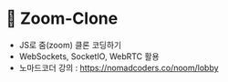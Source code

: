 # 📌 Zoom-Clone

- JS로 줌(zoom) 클론 코딩하기
- WebSockets, SocketIO, WebRTC 활용
- 노마드코더 강의 : https://nomadcoders.co/noom/lobby